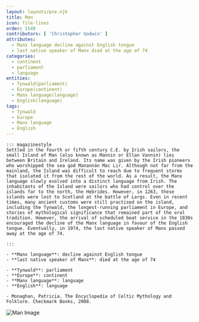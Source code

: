 ```yaml
---
layout: layouts/pce.njk
title: Man
icon: file-lines
order: 1549
contributors: [ 'Christopher Godwin' ]
attributes:
  - Manx language decline against English tongue
  - last native speaker of Manx died at the age of 74
categories:
  - continent
  - parliament
  - language
entities:
  - Tynwald(parliament)
  - Europe(continent)
  - Manx language(language)
  - English(language)
tags:
  - Tynwald
  - Europe
  - Manx language
  - English
---
```

``` tab [group1:Info]
::: magazinestyle
Settled in the fourth or fifth century C.E. by Irish sailors, the small Island of Man (also known as Mannin or Ellan Vannin) lies between Britain and Ireland. Its name was given by the Irish pioneers who worshipped the sea god Manannán Mac Lir. Although not far from the mainland, the Island was difficult to reach due to frequent storms that isolated it from the rest of the world. As a result, the Manx language slowly evolved into a distinct language from Irish. The inhabitants of the Island were sailors who had control over the islands far to the north, the Hebrides. However, in 1263, these islands were lost to Scotland at the battle of Largs. Even in recent times, many ancient customs were still practised on the island, including the Tynwald, the longest-running parliament in Europe, and stories of mythological significance that remained part of the oral tradition. However, the arrival of scheduled boat service in the 1830s encouraged the decline of the Manx language in favour of the English tongue. Eventually, in 1974, the last native speaker of Manx passed away at the age of 74.

:::
```
``` tab [group1:Attributes]
- **Manx language**: decline against English tongue
- **last native speaker of Manx**: died at the age of 74
```
``` tab [group1:Entities]
- **Tynwald**: parliament
- **Europe**: continent
- **Manx language**: language
- **English**: language
```
``` tab [group1:Sources]
- Monaghan, Patricia. The Encyclopedia of Celtic Mythology and Folklore. Checkmark Books, 2008.
```
![Man Image](https://upload.wikimedia.org/wikipedia/commons/thumb/4/48/Outdoors-man-portrait_%28cropped%29.jpg/1200px-Outdoors-man-portrait_%28cropped%29.jpg)
